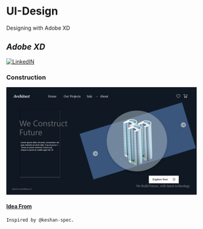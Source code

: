 # UI-Design
Designing with Adobe XD

## _Adobe XD_   

[![LinkedIN](https://img.shields.io/badge/LinkedIn-0077B5?style=for-the-badge&logo=linkedin&logoColor=white)](https://www.linkedin.com/in/jadhusan24/)

### Construction
![Screenshot](./output/construction.jpg)

#### [Idea From](github.com/keshan-spec/Design-challenge) 
    Inspired by @keshan-spec.
